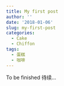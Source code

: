 ```yaml
---
title: My first post
author: ''
date: '2018-01-06'
slug: my-first-post
categories:
  - Cake
  - Chiffon
tags: 
  - 蛋糕
  - 咖啡
---
```


To be finished 待续...